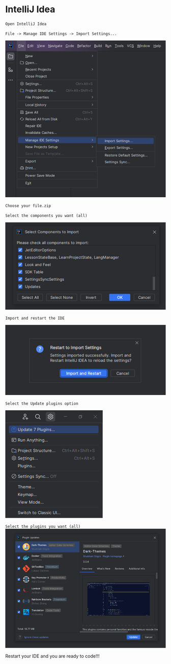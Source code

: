 # IntelliJ Idea

`Open IntelliJ Idea`

`File -> Manage IDE Settings -> Import Settings...`

![import settings](archives/importSettings.png)

`Choose your file.zip`

`Select the components you want (all)`

![select the components](archives/selectComponents.png)

`Import and restart the IDE`

![import and restart](archives/importRestart.png)

`Select the Update plugins option`

![update plugins](archives/update.png)

`Select the plugins you want (all)`
![select plugins to update](archives/selectUpdate.png)

Restart your IDE and you are ready to code!!!